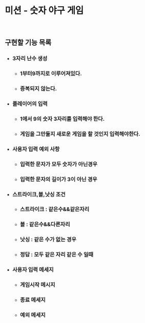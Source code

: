 # 미션 - 숫자 야구 게임

<br>

## 구현할 기능 목록
+ ### 3자리 난수 생성
    + ### 1부터9까지로 이루어져있다.
    + ### 증복되지 않는다.

+ ### 플레이어의 입력
    + ### 1에서 9의 숫자 3자리를 입력해야 한다.
    + ### 게임을 그만둘지 새로운 게임을 할 것인지 입력해야한다.

+ ### 사용자 입력 예외 사항
    + ### 입력한 문자가 모두 숫자가 아닌경우
    + ### 입력한 문자의 길이가 3이 아닌 경우
    
+ ### 스트라이크,볼,낫싱 조건
    + ### 스트라이크 : 같은수&&같은자리
    + ### 볼 : 같은수&&다른자리
    + ### 낫싱 : 같은 수가 없는 경우
    + ### 정답 : 모두 같은 자리 같은 수 일때
    
+ ### 사용자 입력 메세지
    + ### 게임시작 메시지
    + ### 종료 메세지
    + ### 예외 메세지



